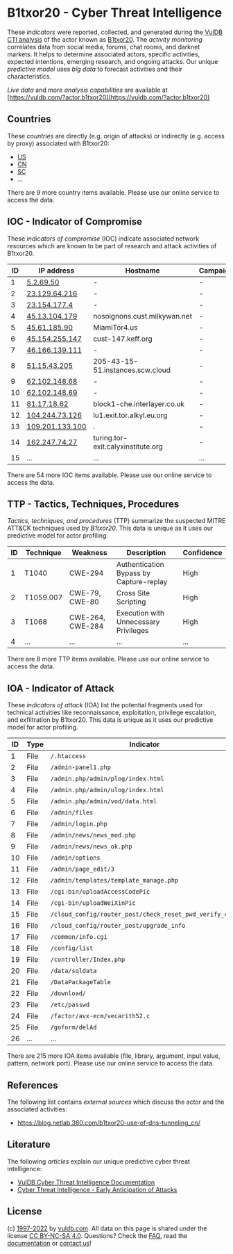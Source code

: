 # B1txor20 - Cyber Threat Intelligence

These _indicators_ were reported, collected, and generated during the [VulDB CTI analysis](https://vuldb.com/?kb.cti) of the actor known as [B1txor20](https://vuldb.com/?actor.b1txor20). The _activity monitoring_ correlates data from social media, forums, chat rooms, and darknet markets. It helps to determine associated actors, specific activities, expected intentions, emerging research, and ongoing attacks. Our unique _predictive model_ uses _big data_ to forecast activities and their characteristics.

_Live data_ and more _analysis capabilities_ are available at [https://vuldb.com/?actor.b1txor20](https://vuldb.com/?actor.b1txor20)

## Countries

These _countries_ are directly (e.g. origin of attacks) or indirectly (e.g. access by proxy) associated with B1txor20:

* [US](https://vuldb.com/?country.us)
* [CN](https://vuldb.com/?country.cn)
* [SC](https://vuldb.com/?country.sc)
* ...

There are 9 more country items available. Please use our online service to access the data.

## IOC - Indicator of Compromise

These _indicators of compromise_ (IOC) indicate associated network resources which are known to be part of research and attack activities of B1txor20.

ID | IP address | Hostname | Campaign | Confidence
-- | ---------- | -------- | -------- | ----------
1 | [5.2.69.50](https://vuldb.com/?ip.5.2.69.50) | - | - | High
2 | [23.129.64.216](https://vuldb.com/?ip.23.129.64.216) | - | - | High
3 | [23.154.177.4](https://vuldb.com/?ip.23.154.177.4) | - | - | High
4 | [45.13.104.179](https://vuldb.com/?ip.45.13.104.179) | nosoignons.cust.milkywan.net | - | High
5 | [45.61.185.90](https://vuldb.com/?ip.45.61.185.90) | MiamiTor4.us | - | High
6 | [45.154.255.147](https://vuldb.com/?ip.45.154.255.147) | cust-147.keff.org | - | High
7 | [46.166.139.111](https://vuldb.com/?ip.46.166.139.111) | - | - | High
8 | [51.15.43.205](https://vuldb.com/?ip.51.15.43.205) | 205-43-15-51.instances.scw.cloud | - | High
9 | [62.102.148.68](https://vuldb.com/?ip.62.102.148.68) | - | - | High
10 | [62.102.148.69](https://vuldb.com/?ip.62.102.148.69) | - | - | High
11 | [81.17.18.62](https://vuldb.com/?ip.81.17.18.62) | block1-che.interlayer.co.uk | - | High
12 | [104.244.73.126](https://vuldb.com/?ip.104.244.73.126) | lu1.exit.tor.alkyl.eu.org | - | High
13 | [109.201.133.100](https://vuldb.com/?ip.109.201.133.100) | . | - | High
14 | [162.247.74.27](https://vuldb.com/?ip.162.247.74.27) | turing.tor-exit.calyxinstitute.org | - | High
15 | ... | ... | ... | ...

There are 54 more IOC items available. Please use our online service to access the data.

## TTP - Tactics, Techniques, Procedures

_Tactics, techniques, and procedures_ (TTP) summarize the suspected MITRE ATT&CK techniques used by _B1txor20_. This data is unique as it uses our predictive model for actor profiling.

ID | Technique | Weakness | Description | Confidence
-- | --------- | -------- | ----------- | ----------
1 | T1040 | CWE-294 | Authentication Bypass by Capture-replay | High
2 | T1059.007 | CWE-79, CWE-80 | Cross Site Scripting | High
3 | T1068 | CWE-264, CWE-284 | Execution with Unnecessary Privileges | High
4 | ... | ... | ... | ...

There are 8 more TTP items available. Please use our online service to access the data.

## IOA - Indicator of Attack

These _indicators of attack_ (IOA) list the potential fragments used for technical activities like reconnaissance, exploitation, privilege escalation, and exfiltration by B1txor20. This data is unique as it uses our predictive model for actor profiling.

ID | Type | Indicator | Confidence
-- | ---- | --------- | ----------
1 | File | `/.htaccess` | Medium
2 | File | `/admin-panel1.php` | High
3 | File | `/admin.php/admin/plog/index.html` | High
4 | File | `/admin.php/admin/ulog/index.html` | High
5 | File | `/admin.php/admin/vod/data.html` | High
6 | File | `/admin/files` | Medium
7 | File | `/admin/login.php` | High
8 | File | `/admin/news/news_mod.php` | High
9 | File | `/admin/news/news_ok.php` | High
10 | File | `/admin/options` | High
11 | File | `/admin/page_edit/3` | High
12 | File | `/admin/templates/template_manage.php` | High
13 | File | `/cgi-bin/uploadAccessCodePic` | High
14 | File | `/cgi-bin/uploadWeiXinPic` | High
15 | File | `/cloud_config/router_post/check_reset_pwd_verify_code` | High
16 | File | `/cloud_config/router_post/upgrade_info` | High
17 | File | `/common/info.cgi` | High
18 | File | `/config/list` | Medium
19 | File | `/controller/Index.php` | High
20 | File | `/data/sqldata` | High
21 | File | `/DataPackageTable` | High
22 | File | `/download/` | Medium
23 | File | `/etc/passwd` | Medium
24 | File | `/factor/avx-ecm/vecarith52.c` | High
25 | File | `/goform/delAd` | High
26 | ... | ... | ...

There are 215 more IOA items available (file, library, argument, input value, pattern, network port). Please use our online service to access the data.

## References

The following list contains _external sources_ which discuss the actor and the associated activities:

* https://blog.netlab.360.com/b1txor20-use-of-dns-tunneling_cn/

## Literature

The following _articles_ explain our unique predictive cyber threat intelligence:

* [VulDB Cyber Threat Intelligence Documentation](https://vuldb.com/?kb.cti)
* [Cyber Threat Intelligence - Early Anticipation of Attacks](https://www.scip.ch/en/?labs.20201022)

## License

(c) [1997-2022](https://vuldb.com/?kb.changelog) by [vuldb.com](https://vuldb.com/?kb.about). All data on this page is shared under the license [CC BY-NC-SA 4.0](https://creativecommons.org/licenses/by-nc-sa/4.0/). Questions? Check the [FAQ](https://vuldb.com/?kb.faq), read the [documentation](https://vuldb.com/?kb) or [contact us](https://vuldb.com/?contact)!
